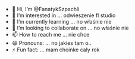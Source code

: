 - 👋 Hi, I’m @FanatykSzpachli
- 👀 I’m interested in ... odwieszenie fl studio
- 🌱 I’m currently learning ... no właśnie nie 
- 💞️ I’m looking to collaborate on ... no właśnie nie
- 📫 How to reach me ... nie chce
- 😄 Pronouns: ... no jakies tam o..
- ⚡ Fun fact: ...  mam choinke caly rok

<!---
FanatykSzpachli/FanatykSzpachli is a ✨ special ✨ repository because its `README.md` (this file) appears on your GitHub profile.
You can click the Preview link to take a look at your changes.
--->
